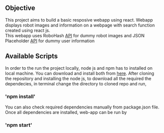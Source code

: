 ##  Objective

This project aims to build a basic resposive webapp using react.
Webapp displays robot images and information on a webpage with search function created using react js. <br>
This webapp uses RoboHash [API](https://robohash.org/) for dummy robot images and JSON Placeholder [API](https://jsonplaceholder.typicode.com/) for dummy user information<br>


## Available Scripts
In order to the run the project locally, node js and npm has to installed on local machine.
You can download and install both from [here](https://nodejs.org/en/). After cloning the repository and installing the node js, to download all the required the dependecies, in terminal change the directory to cloned repo and run,

### 'npm install'

You can also check required dependencies manually from package.json file. Once all dependencies are installed, web-app can be run by

### 'npm start'
